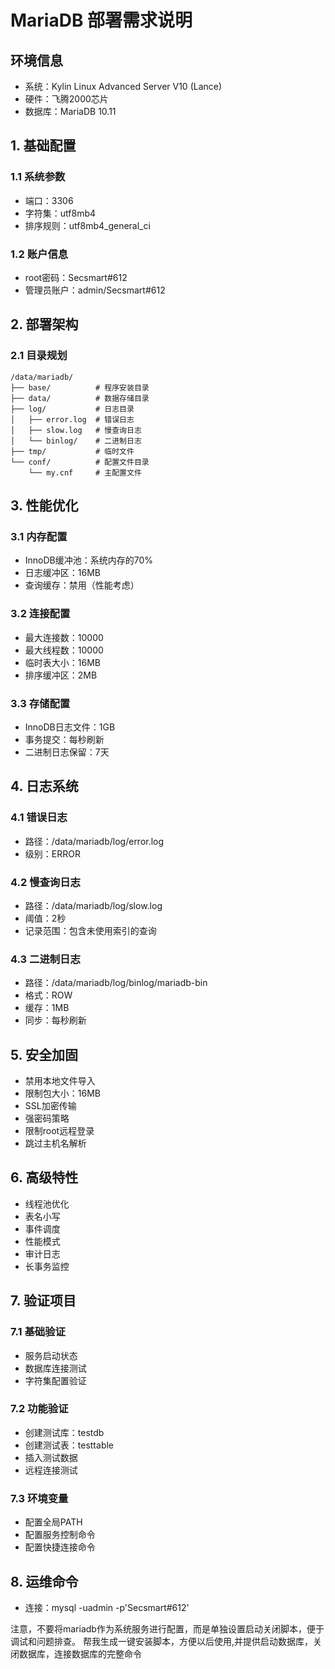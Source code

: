 # MariaDB 部署需求说明

## 环境信息
- 系统：Kylin Linux Advanced Server V10 (Lance)
- 硬件：飞腾2000芯片
- 数据库：MariaDB 10.11

## 1. 基础配置
### 1.1 系统参数
- 端口：3306
- 字符集：utf8mb4
- 排序规则：utf8mb4_general_ci

### 1.2 账户信息
- root密码：Secsmart#612
- 管理员账户：admin/Secsmart#612

## 2. 部署架构
### 2.1 目录规划
```plaintext
/data/mariadb/
├── base/          # 程序安装目录
├── data/          # 数据存储目录
├── log/           # 日志目录
│   ├── error.log  # 错误日志
│   ├── slow.log   # 慢查询日志
│   └── binlog/    # 二进制日志
├── tmp/           # 临时文件
└── conf/          # 配置文件目录
    └── my.cnf     # 主配置文件
```
## 3. 性能优化
### 3.1 内存配置
- InnoDB缓冲池：系统内存的70%
- 日志缓冲区：16MB
- 查询缓存：禁用（性能考虑）
### 3.2 连接配置
- 最大连接数：10000
- 最大线程数：10000
- 临时表大小：16MB
- 排序缓冲区：2MB
### 3.3 存储配置
- InnoDB日志文件：1GB
- 事务提交：每秒刷新
- 二进制日志保留：7天
## 4. 日志系统
### 4.1 错误日志
- 路径：/data/mariadb/log/error.log
- 级别：ERROR
### 4.2 慢查询日志
- 路径：/data/mariadb/log/slow.log
- 阈值：2秒
- 记录范围：包含未使用索引的查询
### 4.3 二进制日志
- 路径：/data/mariadb/log/binlog/mariadb-bin
- 格式：ROW
- 缓存：1MB
- 同步：每秒刷新
## 5. 安全加固
- 禁用本地文件导入
- 限制包大小：16MB
- SSL加密传输
- 强密码策略
- 限制root远程登录
- 跳过主机名解析
## 6. 高级特性
- 线程池优化
- 表名小写
- 事件调度
- 性能模式
- 审计日志
- 长事务监控
## 7. 验证项目
### 7.1 基础验证
- 服务启动状态
- 数据库连接测试
- 字符集配置验证
### 7.2 功能验证
- 创建测试库：testdb
- 创建测试表：testtable
- 插入测试数据
- 远程连接测试
### 7.3 环境变量
- 配置全局PATH
- 配置服务控制命令
- 配置快捷连接命令
## 8. 运维命令
- 连接：mysql -uadmin -p'Secsmart#612'

注意，不要将mariadb作为系统服务进行配置，而是单独设置启动关闭脚本，便于调试和问题排查。
帮我生成一键安装脚本，方便以后使用,并提供启动数据库，关闭数据库，连接数据库的完整命令
